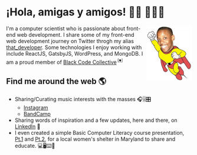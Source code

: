 #  ¡Hola, amigas y amigos! 👋🏾 👨🏾‍💻

<img align="right" src="https://raw.githubusercontent.com/kevindennyii/kevindennyii/master/Kevin_as_Mighty_Mouse.jpg" width="125" height="150" alt="banner a cartoon illustration of Kevin">

I'm a computer scientist who is passionate about front-end web development.  I share some of my front-end web development journey on Twitter throgh my alias <a href="https://www.twitter.com/thatdeveloper2">that_developer</a>.  Some technologies I enjoy working with include ReactJS, GatsbyJS, WordPress, and MongoDB. 
I am a proud member of <a href="https://blackcodecollective.com/">Black Code Collective</a><img src="https://raw.githubusercontent.com/kevindennyii/kevindennyii/master/static1.squarespace.jpg" width="20" height="20" alt="Black Code Collective logo with black fist in between curly braces">  


## Find me around the web 🌎 </a>
- Sharing/Curating music interests with the masses 🎧🎚🎛
    - <a href="https://www.instagram.com/djlookup">Instagram</a> 
    - <a href="https://bandcamp.com/djlookup">BandCamp</a>
- Sharing words of inspiration and a few updates, here and there, on <a href="https://www.linkedin.com/in/kodii/">LinkedIn</a> 💼
- I even created a simple Basic Computer Literacy course presentation, <a href="https://docs.google.com/presentation/d/1VWBqOI74oHMQXat666iA42uvWDQNlid1ZeLXASG3unM/edit?usp=sharing">Pt.1</a> and <a href="https://docs.google.com/presentation/d/10NqzAc8uY8kGn7XPjJHBAOkZHz3qgDgfoK4wH6ZLf5g/edit?usp=sharing">Pt.2</a>, for a local women's shelter in Maryland to share and educate. 💻🖥⌨️📱
